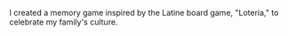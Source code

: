 I created a memory game inspired by the Latine board game, "Loteria," to celebrate my family's culture. 